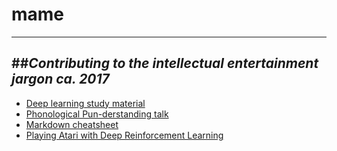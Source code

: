 # mame
----
##_Contributing to the intellectual entertainment jargon ca. 2017_
----

- [Deep learning study material](https://github.com/amiralansary/DLSM)
- [Phonological Pun-derstanding talk](http://techtalks.tv/talks/phonological-pun-derstanding/62274/)
- [Markdown cheatsheet](https://github.com/adam-p/markdown-here/wiki/Markdown-Cheatsheet)
- [Playing Atari with Deep Reinforcement Learning](https://arxiv.org/pdf/1312.5602.pdf)
